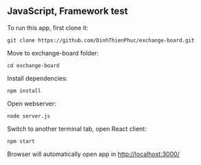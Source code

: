 ## JavaScript, Framework test

To run this app, first clone it:

```
git clone https://github.com/DinhThienPhuc/exchange-board.git
```

Move to exchange-board folder:

```
cd exchange-board
```

Install dependencies:

```
npm install
```

Open webserver:

```
node server.js
```

Switch to another terminal tab, open React client:

```
npm start
```

Browser will automatically open app in [http://localhost:3000/](http://localhost:3000/)
